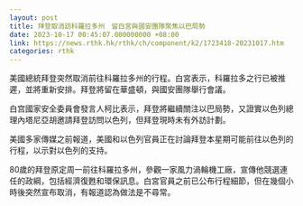 ```yaml
---
layout: post
title: 拜登取消訪科羅拉多州　留白宮與國安團隊聚焦以巴局勢
date: 2023-10-17 00:45:07.000000000 +08:00
link: https://news.rthk.hk/rthk/ch/component/k2/1723418-20231017.htm
categories: rthk
---
```


美國總統拜登突然取消前往科羅拉多州的行程。白宮表示，科羅拉多之行已被推遲，並將重新安排。拜登將留在華盛頓，與國安團隊舉行會議。

白宫國家安全委員會發言人柯比表示，拜登將繼續關注以巴局勢，又證實以色列總理內塔尼亞胡邀請拜登訪問以色列，但拜登現時未有外訪計劃。

美國多家傳媒之前報道，美國和以色列官員正在討論拜登本星期可能前往以色列的行程，以示對以色列的支持。

80歲的拜登原定周一前往科羅拉多州，參觀一家風力渦輪機工廠，宣傳他競選連任的政綱，包括經濟復甦和環保訊息。白宮官員之前已公布行程細節，但在幾個小時後突然宣布取消，有報道認為做法是不尋常。
